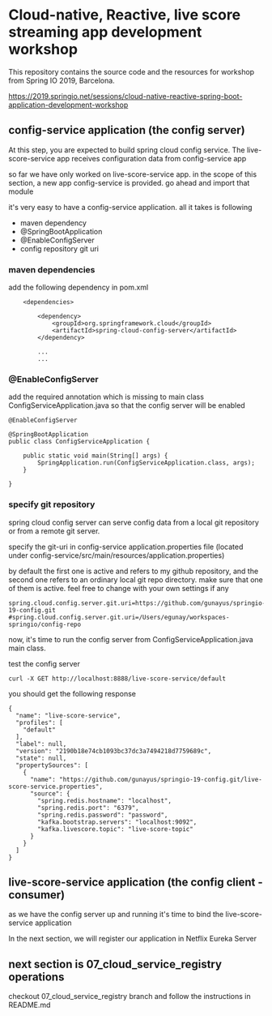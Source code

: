 
# Cloud-native, Reactive, live score streaming app development workshop
This repository contains the source code and the resources for workshop from Spring IO 2019, Barcelona.

https://2019.springio.net/sessions/cloud-native-reactive-spring-boot-application-development-workshop

## config-service application (the config server)

At this step, you are expected to build spring cloud config service. The live-score-service app receives configuration data from config-service app 

so far we have only worked on live-score-service app. in the scope of this section, a new app config-service is provided. go ahead and import that module

it's very easy to have a config-service application. all it takes is following
+ maven dependency
+ @SpringBootApplication
+ @EnableConfigServer
+ config repository git uri

### maven dependencies
add the following dependency in pom.xml 

```
	<dependencies>
	    
		<dependency>
			<groupId>org.springframework.cloud</groupId>
			<artifactId>spring-cloud-config-server</artifactId>
		</dependency>

	    ...
	    ...
```

### @EnableConfigServer

add the required annotation which is missing to main class ConfigServiceApplication.java so that the config server will be enabled

```
@EnableConfigServer
```

```
@SpringBootApplication
public class ConfigServiceApplication {

	public static void main(String[] args) {
		SpringApplication.run(ConfigServiceApplication.class, args);
	}

}
```

### specify git repository
spring cloud config server can serve config data from a local git repository or from a remote git server.

specify the git-uri in config-service application.properties file (located under config-service/src/main/resources/application.properties)

by default the first one is active and refers to my github repository, and the second one refers to an ordinary local git repo directory. make sure that one of them is active. feel free to change with your own settings if any

```
spring.cloud.config.server.git.uri=https://github.com/gunayus/springio-19-config.git
#spring.cloud.config.server.git.uri=/Users/egunay/workspaces-springio/config-repo
```

now, it's time to run the config server from ConfigServiceApplication.java main class. 

test the config server 

```
curl -X GET http://localhost:8888/live-score-service/default
```

you should get the following response 
```
{
  "name": "live-score-service",
  "profiles": [
    "default"
  ],
  "label": null,
  "version": "2190b18e74cb1093bc37dc3a7494218d7759689c",
  "state": null,
  "propertySources": [
    {
      "name": "https://github.com/gunayus/springio-19-config.git/live-score-service.properties",
      "source": {
        "spring.redis.hostname": "localhost",
        "spring.redis.port": "6379",
        "spring.redis.password": "password",
        "kafka.bootstrap.servers": "localhost:9092",
        "kafka.livescore.topic": "live-score-topic"
      }
    }
  ]
}
```


## live-score-service application (the config client - consumer)
as we have the config server up and running it's time to bind the live-score-service application 

In the next section, we will register our application in Netflix Eureka Server
 
## next section is 07_cloud_service_registry operations

checkout 07_cloud_service_registry branch and follow the instructions in README.md

